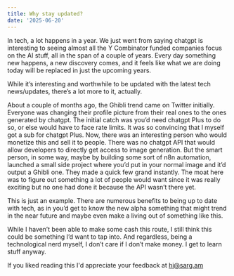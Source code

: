 ```yaml
---
title: Why stay updated?
date: '2025-06-20'
---
```


In tech, a lot happens in a year. We just went from saying chatgpt is interesting to seeing almost all the Y Combinator funded companies focus on the AI stuff, all in the span of a couple of years. Every day something new happens, a new discovery comes, and it feels like what we are doing today will be replaced in just the upcoming years.

While it’s interesting and worthwhile to be updated with the latest tech news/updates, there’s a lot more to it, actually.

About a couple of months ago, the Ghibli trend came on Twitter initially. Everyone was changing their profile picture from their real ones to the ones generated by chatgpt. The initial catch was you’d need chatgpt Plus to do so, or else would have to face rate limits. It was so convincing that I myself got a sub for chatgpt Plus. Now, there was an interesting person who would monetize this and sell it to people. There was no chatgpt API that would allow developers to directly get access to image generation. But the smart person, in some way, maybe by building some sort of n8n automation, launched a small side project where you’d put in your normal image and it’d output a Ghibli one. They made a quick few grand instantly. The moat here was to figure out something a lot of people would want since it was really exciting but no one had done it because the API wasn’t there yet.

This is just an example. There are numerous benefits to being up to date with tech, as in you’d get to know the new alpha something that might trend in the near future and maybe even make a living out of something like this.

While I haven’t been able to make some cash this route, I still think this could be something I’d want to tap into. And regardless, being a technological nerd myself, I don’t care if I don’t make money. I get to learn stuff anyway.

If you liked reading this I'd appreciate your feedback at hi@sarg.am
